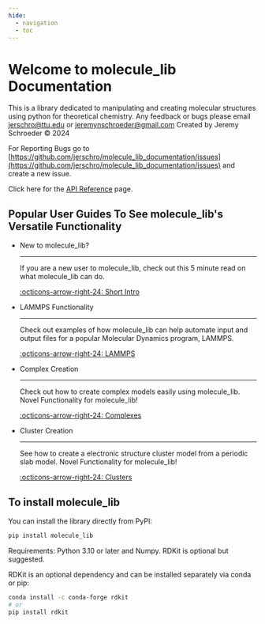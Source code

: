 ```yaml
---
hide:
  - navigation
  - toc
---
```

# Welcome to molecule_lib Documentation

This is a library dedicated to manipulating and creating molecular structures using python for theoretical chemistry.
Any feedback or bugs please email jerschro@ttu.edu or jeremynschroeder@gmail.com
Created by Jeremy Schroeder © 2024

For Reporting Bugs go to [https://github.com/jerschro/molecule_lib_documentation/issues](https://github.com/jerschro/molecule_lib_documentation/issues) and create a new issue.

Click here for the [API Reference](reference/index.md) page.


## Popular User Guides To See molecule_lib's Versatile Functionality

<div class="grid cards" markdown>

-   New to molecule_lib?

    ---

    If you are a new user to molecule_lib, check out this 5 minute read on what molecule_lib can do.

    [:octicons-arrow-right-24: Short Intro](user_guides/short_intro.md)

-   LAMMPS Functionality

    ---

    Check out examples of how molecule_lib can help automate input and output files for a popular Molecular Dynamics program, LAMMPS.

    [:octicons-arrow-right-24: LAMMPS](user_guides/lammps.md)

-   Complex Creation

    ---

    Check out how to create complex models easily using molecule_lib. Novel Functionality for molecule_lib!

    [:octicons-arrow-right-24: Complexes](user_guides/complexes.md)

-   Cluster Creation

    ---

    See how to create a electronic structure cluster model from a periodic slab model. Novel Functionality for molecule_lib!

    [:octicons-arrow-right-24: Clusters](user_guides/clusters.md)

</div>

## To install molecule_lib 

You can install the library directly from PyPI:

```bash
pip install molecule_lib

```

Requirements: Python 3.10 or later and Numpy. RDKit is optional but suggested.

RDKit is an optional dependency and can be installed separately via conda or pip:

```bash
conda install -c conda-forge rdkit
# or
pip install rdkit

```

<!-- ### Version/Module doc-string (developer info)
::: molecule_lib
    handler: python
    options:
      heading_level: 4 
      members:
      - __version__
      - __version_tuple__ -->
